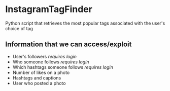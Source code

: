 # InstagramTagFinder
Python script that retrieves the most popular tags associated with the user's choice of tag

## Information that we can access/exploit
* User's followers _requires login_
* Who someone follows _requires login_
* Which hashtags someone follows _requires login_
* Number of likes on a photo
* Hashtags and captions
* User who posted a photo

